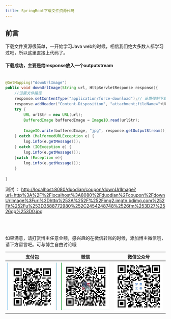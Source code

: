 ```yaml
---
title: SpringBoot下载文件资源代码
---
```


<!-- image url 
https://raw.githubusercontent.com/HealerJean/HealerJean.github.io/master/blogImages
　　首行缩进
<font color="red">  </font>
-->

## 前言

下载文件资源很简单，一开始学习Java web的时候，相信我们绝大多数人都学习过吧，所以这里直接上代码了。

#### 下载成功，主要是给response放入一个outputstream

```java

@GetMapping("downUrlImage")
public void downUrlImage(String url, HttpServletResponse response){
    //设置文件路径
    response.setContentType("application/force-download");// 设置强制下载不打开
    response.addHeader("Content-Disposition", "attachment;fileName="+UUIDGenerator.generate() +"jpg");// 设置文件名
    try {
        URL urlStr = new URL(url);
        BufferedImage bufferedImage = ImageIO.read(urlStr);

        ImageIO.write(bufferedImage, "jpg", response.getOutputStream());
    } catch (MalformedURLException e) {
        log.info(e.getMessage());
    } catch (IOException e) {
        log.info(e.getMessage());
    }catch (Exception e){
        log.info(e.getMessage());
    }

}

```


测试 ：
[http://localhost:8080/duodian/coupon/downUrlImage?url=http%3A%2F%2Flocalhost%3A8080%2Fduodian%2Fcoupon%2FdownUrlImage%3Furl%3Dhttp%253A%252F%252Fimg2.imgtn.bdimg.com%252Fit%252Fu%253D3588772980%252C2454248748%2526fm%253D27%2526gp%253D0.jpg](http://localhost:8080/duodian/coupon/downUrlImage?url=http%3A%2F%2Flocalhost%3A8080%2Fduodian%2Fcoupon%2FdownUrlImage%3Furl%3Dhttp%253A%252F%252Fimg2.imgtn.bdimg.com%252Fit%252Fu%253D3588772980%252C2454248748%2526fm%253D27%2526gp%253D0.jpg)





<br/><br/><br/>
如果满意，请打赏博主任意金额，感兴趣的在微信转账的时候，添加博主微信哦， 请下方留言吧。可与博主自由讨论哦

|支付包 | 微信|微信公众号|
|:-------:|:-------:|:------:|
|![支付宝](https://raw.githubusercontent.com/HealerJean/HealerJean.github.io/master/assets/img/tctip/alpay.jpg) | ![微信](https://raw.githubusercontent.com/HealerJean/HealerJean.github.io/master/assets/img/tctip/weixin.jpg)|![微信公众号](https://raw.githubusercontent.com/HealerJean/HealerJean.github.io/master/assets/img/my/qrcode_for_gh_a23c07a2da9e_258.jpg)|




<!-- Gitalk 评论 start  -->

<link rel="stylesheet" href="https://unpkg.com/gitalk/dist/gitalk.css">
<script src="https://unpkg.com/gitalk@latest/dist/gitalk.min.js"></script> 
<div id="gitalk-container"></div>    
 <script type="text/javascript">
    var gitalk = new Gitalk({
		clientID: `1d164cd85549874d0e3a`,
		clientSecret: `527c3d223d1e6608953e835b547061037d140355`,
		repo: `HealerJean.github.io`,
		owner: 'HealerJean',
		admin: ['HealerJean'],
		id: '5uEdExlL8zfGVngY',
    });
    gitalk.render('gitalk-container');
</script> 

<!-- Gitalk end -->

